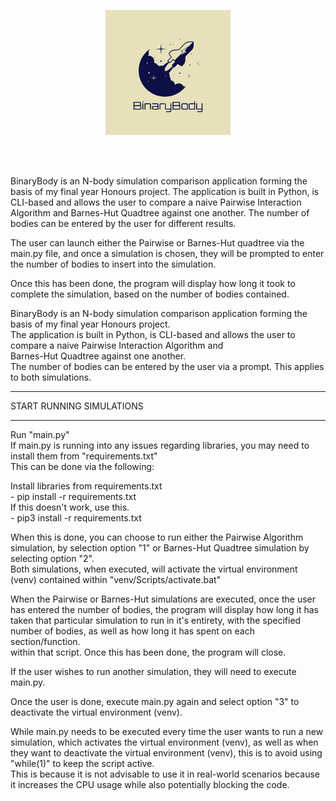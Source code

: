 <!-- <img src="/logos/BinaryBodyLogo.png" alt="BinaryBodyLogo" title="BinaryBodyLogo" style="width: 500px; height: 500px;"> -->

<p align = "center">
  <img src="/logos/BinaryBodyLogo.png" alt="BinaryBodyLogo" title="BinaryBodyLogo" style="width: 200px; height: 200px;">
</p>

<br><br>

<p>
  BinaryBody is an N-body simulation comparison application forming the basis of my final year Honours project.
  The application is built in Python, is CLI-based and allows the user to compare a naive Pairwise Interaction Algorithm and Barnes-Hut Quadtree against one another.
  The number of bodies can be entered by the user for different results.


  The user can launch either the Pairwise or Barnes-Hut quadtree via the main.py file, and once a simulation is chosen, they will be prompted to enter the number of bodies to insert into the simulation. 

  Once this has been done, the program will display how long it took to complete the simulation, based on the number of bodies contained.
</p>

<p>
  BinaryBody is an N-body simulation comparison application forming the basis of my final year Honours project.<br>
  The application is built in Python, is CLI-based and allows the user to compare a naive Pairwise Interaction Algorithm and <br>
  Barnes-Hut Quadtree against one another.<br>
  The number of bodies can be entered by the user via a prompt. This applies to both simulations. <br>

  **************************
  START RUNNING SIMULATIONS
  **************************
  Run "main.py"<br>
  If main.py is running into any issues regarding libraries, you may need to install them from "requirements.txt"<br>
  This can be done via the following:<br>

  Install libraries from requirements.txt<br>
    - pip install -r requirements.txt <br>
  If this doesn't work, use this.<br>
    - pip3 install -r requirements.txt<br>
    
  When this is done, you can choose to run either the Pairwise Algorithm simulation, by selection option "1" or Barnes-Hut Quadtree simulation by selecting option "2".<br>
  Both simulations, when executed, will activate the virtual environment (venv) contained within "venv/Scripts/activate.bat"<br>

  When the Pairwise or Barnes-Hut simulations are executed, once the user has entered the number of bodies, the program will display how long it has taken that particular simulation to run in it's entirety, with the specified number of bodies, as well as how long it has spent on each section/function. <br>
  within that script. Once this has been done, the program will close. <br>

  If the user wishes to run another simulation, they will need to execute main.py.<br>

  Once the user is done, execute main.py again and select option "3" to deactivate the virtual environment (venv). <br>

  While main.py needs to be executed every time the user wants to run a new simulation, which activates the virtual environment (venv), as well as when they want to deactivate the virtual environment (venv), this is to avoid using "while(1)" to keep the script active. <br>
  This is because it is not advisable to use it in real-world scenarios because it increases the CPU usage while also potentially blocking the code.<br>
</p>
